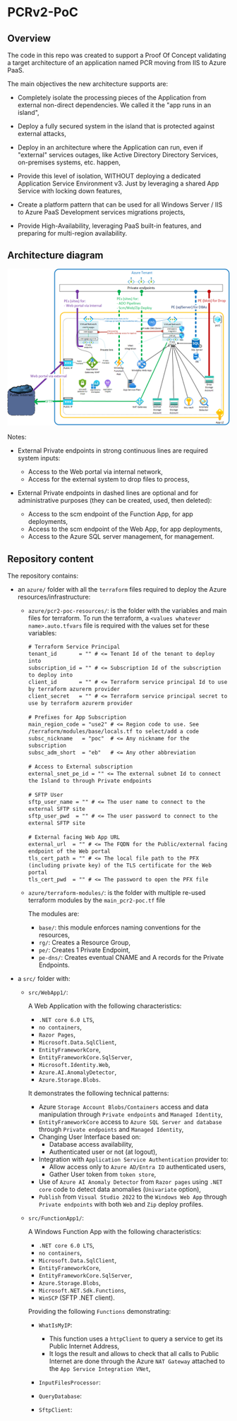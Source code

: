 # PCRv2-PoC

## Overview

The code in this repo was created to support a Proof Of Concept validating a target architecture of an application named PCR moving from IIS to Azure PaaS.

The main objectives the new architecture supports are:

- Completely isolate the processing pieces of the Application from external non-direct dependencies. We called it the "app runs in an island",

- Deploy a fully secured system in the island that is protected against external attacks,

- Deploy in an architecture where the Application can run, even if "external" services outages, like Active Directory Directory Services, on-premises systems, etc. happen,

- Provide this level of isolation, WITHOUT deploying a dedicated Application Service Environment v3. Just by leveraging a shared App Service with locking down features,

- Create a platform pattern that can be used for all Windows Server / IIS to Azure PaaS Development services migrations projects,

- Provide High-Availability, leveraging PaaS built-in features, and preparing for multi-region availability.

## Architecture diagram

![Architecture](img/PCR2_Isolated_AppSvc.png)

Notes:

- External Private endpoints in strong continuous lines are required system inputs:

  - Access to the Web portal via internal network,
  - Access for the external system to drop files to process,

- External Private endpoints in dashed lines are optional and for administrative purposes (they can be created, used, then deleted):
  - Access to the scm endpoint of the Function App, for app deployments,
  - Access to the scm endpoint of the Web App, for app deployments,
  - Access to the Azure SQL server management, for management.

## Repository content

The repository contains:

- an `azure/` folder with all the `terraform` files required to deploy the Azure resources/infrastructure:

  - `azure/pcr2-poc-resources/`: is the folder with the variables and main files for terraform. To run the terraform, a `<values whatever name>.auto.tfvars` file is required with the values set for these variables:

    ```
    # Terraform Service Principal
    tenant_id       = "" # <= Tenant Id of the tenant to deploy into
    subscription_id = "" # <= Subscription Id of the subscription to deploy into
    client_id       = "" # <= Terraform service principal Id to use by terraform azurerm provider
    client_secret   = "" # <= Terraform service principal secret to use by terraform azurerm provider

    # Prefixes for App Subscription
    main_region_code = "use2" # <= Region code to use. See /terraform/modules/base/locals.tf to select/add a code
    subsc_nickname   = "poc"  # <= Any nickname for the subscription
    subsc_adm_short  = "eb"   # <= Any other abbreviation

    # Access to External subscription
    external_snet_pe_id = "" <= The external subnet Id to connect the Island to through Private endpoints

    # SFTP User
    sftp_user_name = "" # <= The user name to connect to the external SFTP site
    sftp_user_pwd  = "" # <= The user password to connect to the external SFTP site

    # External facing Web App URL
    external_url  = "" # <= The FQDN for the Public/external facing endpoint of the Web portal
    tls_cert_path = "" # <= The local file path to the PFX (including private key) of the TLS certificate for the Web portal
    tls_cert_pwd  = "" # <= The password to open the PFX file
    ```

  - `azure/terraform-modules/`: is the folder with multiple re-used terraform modules by the `main_pcr2-poc.tf` file

    The modules are:
    - `base/`: this module enforces naming conventions for the resources,
    - `rg/`: Creates a Resource Group,
    - `pe/`: Creates 1 Private Endpoint,
    - `pe-dns/`: Creates eventual CNAME and A records for the Private Endpoints.

- a `src/` folder with:

  - `src/WebApp1/`:

    A Web Application with the following characteristics:
    - `.NET core 6.0 LTS`,
    - `no containers`,
    - `Razor Pages`,
    - `Microsoft.Data.SqlClient`,
    - `EntityFrameworkCore`,
    - `EntityFrameworkCore.SqlServer`,
    - `Microsoft.Identity.Web`,
    - `Azure.AI.AnomalyDetector`,
    - `Azure.Storage.Blobs`.

    It demonstrates the following technical patterns:
    - Azure `Storage Account Blobs/Containers` access and data manipulation through `Private endpoints` and `Managed Identity`,
    - `EntityFrameworkCore` access to `Azure SQL Server and database` through `Private endpoints` and `Managed Identity`,
    - Changing User Interface based on:
      - Database access availability,
      - Authenticated user or not (at logout),
    - Integration with `Application Service Authentication` provider to:
      - Allow access only to `Azure AD/Entra ID` authenticated users,
      - Gather User token from `token store`,
    - Use of `Azure AI Anomaly Detector` from `Razor pages` using `.NET core` code to detect data anomalies (`Univariate` option),
    - `Publish` from `Visual Studio 2022` to the `Windows Web App` through `Private endpoints` with both `Web` and `Zip` deploy profiles.

  - `src/FunctionApp1/`:

    A Windows Function App with the following characteristics:
    - `.NET core 6.0 LTS`,
    - `no containers`,
    - `Microsoft.Data.SqlClient`,
    - `EntityFrameworkCore`,
    - `EntityFrameworkCore.SqlServer`,
    - `Azure.Storage.Blobs`,
    - `Microsoft.NET.Sdk.Functions`,
    - `WinSCP` (SFTP .NET client).

    Providing the following `Functions` demonstrating:
    - `WhatIsMyIP`:
      - This function uses a `httpClient` to query a service to get its Public Internet Address,
      - It logs the result and allows to check that all calls to Public Internet are done through the Azure `NAT Gateway` attached to the `App Service Integration VNet`,

    - `InputFilesProcessor`:

    - `QueryDatabase`:

    - `SftpClient`:

